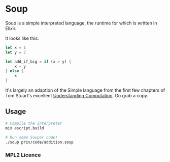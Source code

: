 # Soup

Soup is a simple interpreted language, the runtime for which is written in
Elixir.

It looks like this:

```rust
let x = 1
let y = 2

let add_if_big = if (x > y) {
    x + y
} else {
    x
}
```


It's largely an adaption of the Simple language from the first few chapters of
Tom Stuart's excellent [Understanding Computation][book].
Go grab a copy.

[book]: http://computationbook.com/

## Usage

```sh
# Compile the interpreter
mix escript.build

# Run some Souper code!
./soup priv/code/addition.soup
```

### MPL2 Licence
